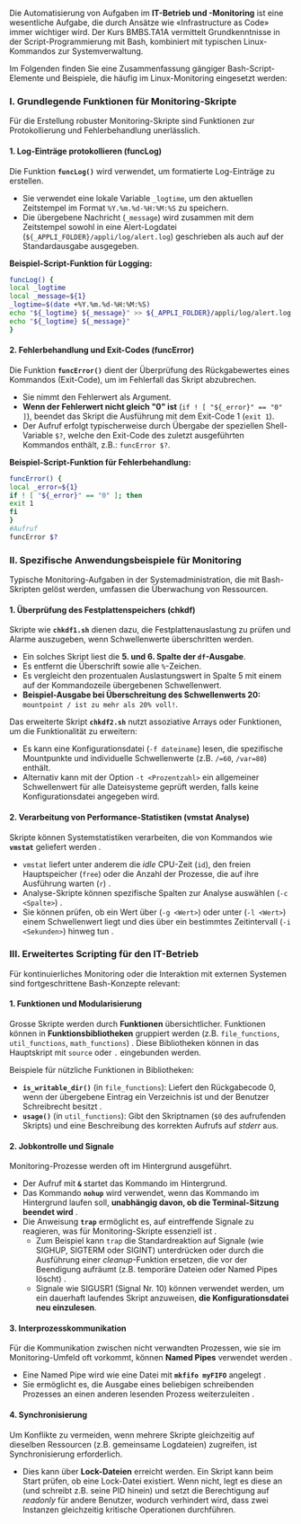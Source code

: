 Die Automatisierung von Aufgaben im **IT-Betrieb und -Monitoring** ist eine wesentliche Aufgabe, die durch Ansätze wie «Infrastructure as Code» immer wichtiger wird. Der Kurs BMBS.TA1A vermittelt Grundkenntnisse in der Script-Programmierung mit Bash, kombiniert mit typischen Linux-Kommandos zur Systemverwaltung.

Im Folgenden finden Sie eine Zusammenfassung gängiger Bash-Script-Elemente und Beispiele, die häufig im Linux-Monitoring eingesetzt werden:

### I. Grundlegende Funktionen für Monitoring-Skripte

Für die Erstellung robuster Monitoring-Skripte sind Funktionen zur Protokollierung und Fehlerbehandlung unerlässlich.

#### 1. Log-Einträge protokollieren (funcLog)
Die Funktion **`funcLog()`** wird verwendet, um formatierte Log-Einträge zu erstellen.

*   Sie verwendet eine lokale Variable `_logtime`, um den aktuellen Zeitstempel im Format `%Y.%m.%d-%H:%M:%S` zu speichern.
*   Die übergebene Nachricht (`_message`) wird zusammen mit dem Zeitstempel sowohl in eine Alert-Logdatei (`${_APPLI_FOLDER}/appli/log/alert.log`) geschrieben als auch auf der Standardausgabe ausgegeben.

**Beispiel-Script-Funktion für Logging:**
```bash
funcLog() {
local _logtime
local _message=${1}
_logtime=$(date +%Y.%m.%d-%H:%M:%S)
echo "${_logtime} ${_message}" >> ${_APPLI_FOLDER}/appli/log/alert.log
echo "${_logtime} ${_message}"
}
```

#### 2. Fehlerbehandlung und Exit-Codes (funcError)
Die Funktion **`funcError()`** dient der Überprüfung des Rückgabewertes eines Kommandos (Exit-Code), um im Fehlerfall das Skript abzubrechen.

*   Sie nimmt den Fehlerwert als Argument.
*   **Wenn der Fehlerwert nicht gleich "0" ist** (`if ! [ "${_error}" == "0" ]`), beendet das Skript die Ausführung mit dem Exit-Code 1 (`exit 1`).
*   Der Aufruf erfolgt typischerweise durch Übergabe der speziellen Shell-Variable `$?`, welche den Exit-Code des zuletzt ausgeführten Kommandos enthält, z.B.: `funcError $?`.

**Beispiel-Script-Funktion für Fehlerbehandlung:**
```bash
funcError() {
local _error=${1}
if ! [ "${_error}" == "0" ]; then
exit 1
fi
}
#Aufruf
funcError $?
```

### II. Spezifische Anwendungsbeispiele für Monitoring

Typische Monitoring-Aufgaben in der Systemadministration, die mit Bash-Skripten gelöst werden, umfassen die Überwachung von Ressourcen.

#### 1. Überprüfung des Festplattenspeichers (chkdf)
Skripte wie **`chkdf1.sh`** dienen dazu, die Festplattenauslastung zu prüfen und Alarme auszugeben, wenn Schwellenwerte überschritten werden.

*   Ein solches Skript liest die **5. und 6. Spalte der `df`-Ausgabe**.
*   Es entfernt die Überschrift sowie alle `%`-Zeichen.
*   Es vergleicht den prozentualen Auslastungswert in Spalte 5 mit einem auf der Kommandozeile übergebenen Schwellenwert.
*   **Beispiel-Ausgabe bei Überschreitung des Schwellenwerts 20:**
    `mountpoint / ist zu mehr als 20% voll!`.

Das erweiterte Skript **`chkdf2.sh`** nutzt assoziative Arrays  oder Funktionen, um die Funktionalität zu erweitern:

*   Es kann eine Konfigurationsdatei (`-f dateiname`) lesen, die spezifische Mountpunkte und individuelle Schwellenwerte (z.B. `/=60`, `/var=80`) enthält.
*   Alternativ kann mit der Option `-t <Prozentzahl>` ein allgemeiner Schwellenwert für alle Dateisysteme geprüft werden, falls keine Konfigurationsdatei angegeben wird.

#### 2. Verarbeitung von Performance-Statistiken (vmstat Analyse)
Skripte können Systemstatistiken verarbeiten, die von Kommandos wie **`vmstat`** geliefert werden .

*   `vmstat` liefert unter anderem die *idle* CPU-Zeit (`id`), den freien Hauptspeicher (`free`) oder die Anzahl der Prozesse, die auf ihre Ausführung warten (`r`) .
*   Analyse-Skripte können spezifische Spalten zur Analyse auswählen (`-c <Spalte>`) .
*   Sie können prüfen, ob ein Wert über (`-g <Wert>`) oder unter (`-l <Wert>`) einem Schwellenwert liegt und dies über ein bestimmtes Zeitintervall (`-i <Sekunden>`) hinweg tun .

### III. Erweitertes Scripting für den IT-Betrieb

Für kontinuierliches Monitoring oder die Interaktion mit externen Systemen sind fortgeschrittene Bash-Konzepte relevant:

#### 1. Funktionen und Modularisierung
Grosse Skripte werden durch **Funktionen** übersichtlicher. Funktionen können in **Funktionsbibliotheken** gruppiert werden (z.B. `file_functions`, `util_functions`, `math_functions`) . Diese Bibliotheken können in das Hauptskript mit `source` oder `.` eingebunden werden.

Beispiele für nützliche Funktionen in Bibliotheken:

*   **`is_writable_dir()`** (in `file_functions`): Liefert den Rückgabecode 0, wenn der übergebene Eintrag ein Verzeichnis ist und der Benutzer Schreibrecht besitzt .
*   **`usage()`** (in `util_functions`): Gibt den Skriptnamen (`$0` des aufrufenden Skripts) und eine Beschreibung des korrekten Aufrufs auf *stderr* aus.

#### 2. Jobkontrolle und Signale
Monitoring-Prozesse werden oft im Hintergrund ausgeführt.

*   Der Aufruf mit **`&`** startet das Kommando im Hintergrund.
*   Das Kommando **`nohup`** wird verwendet, wenn das Kommando im Hintergrund laufen soll, **unabhängig davon, ob die Terminal-Sitzung beendet wird** .
*   Die Anweisung **`trap`** ermöglicht es, auf eintreffende Signale zu reagieren, was für Monitoring-Skripte essenziell ist .
    *   Zum Beispiel kann `trap` die Standardreaktion auf Signale (wie SIGHUP, SIGTERM oder SIGINT) unterdrücken oder durch die Ausführung einer *cleanup*-Funktion ersetzen, die vor der Beendigung aufräumt (z.B. temporäre Dateien oder Named Pipes löscht) .
    *   Signale wie SIGUSR1 (Signal Nr. 10) können verwendet werden, um ein dauerhaft laufendes Skript anzuweisen, **die Konfigurationsdatei neu einzulesen**.

#### 3. Interprozesskommunikation
Für die Kommunikation zwischen nicht verwandten Prozessen, wie sie im Monitoring-Umfeld oft vorkommt, können **Named Pipes** verwendet werden .

*   Eine Named Pipe wird wie eine Datei mit **`mkfifo myFIFO`** angelegt .
*   Sie ermöglicht es, die Ausgabe eines beliebigen schreibenden Prozesses an einen anderen lesenden Prozess weiterzuleiten .

#### 4. Synchronisierung
Um Konflikte zu vermeiden, wenn mehrere Skripte gleichzeitig auf dieselben Ressourcen (z.B. gemeinsame Logdateien) zugreifen, ist Synchronisierung erforderlich.

*   Dies kann über **Lock-Dateien** erreicht werden. Ein Skript kann beim Start prüfen, ob eine Lock-Datei existiert. Wenn nicht, legt es diese an (und schreibt z.B. seine PID hinein) und setzt die Berechtigung auf *readonly* für andere Benutzer, wodurch verhindert wird, dass zwei Instanzen gleichzeitig kritische Operationen durchführen.